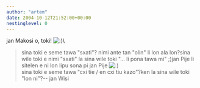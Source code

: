 ```yaml
---
author: "artem"
date: 2004-10-12T21:52:00+00:00
nestinglevel: 0
---
```

jan Makosi o, toki! ![:)](images/smilies/icon_e_smile.gif "Smile")\
> sina toki e seme tawa "sxati"? nimi ante tan "olin" li lon ala lon?sina wile toki e nimi "sxati" la sina wile toki "... li pona tawa mi" ;)jan Pije li sitelen e ni lon lipu sona pi jan Pije ![:)](images/smilies/icon_e_smile.gif "Smile")\
> sina toki e seme tawa "cxi tie / en cxi tiu kazo"?ken la sina wile toki "lon ni"?--
jan Wisi
